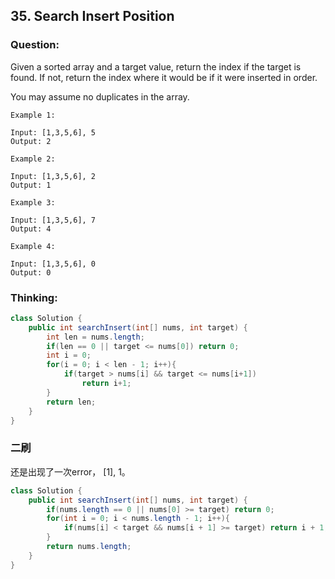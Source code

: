 ## 35. Search Insert Position

### Question:
Given a sorted array and a target value, return the index if the target is found. If not, return the index where it would be if it were inserted in order.

You may assume no duplicates in the array.

```
Example 1:

Input: [1,3,5,6], 5
Output: 2

Example 2:

Input: [1,3,5,6], 2
Output: 1

Example 3:

Input: [1,3,5,6], 7
Output: 4

Example 4:

Input: [1,3,5,6], 0
Output: 0
```

### Thinking:

```Java
class Solution {
    public int searchInsert(int[] nums, int target) {
        int len = nums.length;
        if(len == 0 || target <= nums[0]) return 0;
        int i = 0;
        for(i = 0; i < len - 1; i++){
            if(target > nums[i] && target <= nums[i+1])
                return i+1;
        }
        return len;
    }
}
```

### 二刷
还是出现了一次error， [1], 1。

```Java
class Solution {
    public int searchInsert(int[] nums, int target) {
        if(nums.length == 0 || nums[0] >= target) return 0;
        for(int i = 0; i < nums.length - 1; i++){
            if(nums[i] < target && nums[i + 1] >= target) return i + 1;
        }
        return nums.length;
    }
}
```